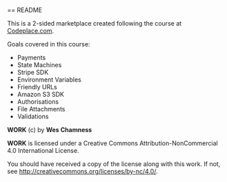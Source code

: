 == README

This is a 2-sided marketplace created following the course at [Codeplace.com](https://www.codeplace.com/stuk-io/2-sided-marketplace/).

Goals covered in this course:

* Payments
* State Machines
* Stripe SDK
* Environment Variables
* Friendly URLs
* Amazon S3 SDK
* Authorisations
* File Attachments
* Validations

**WORK** (c) by **Wes Chamness**

**WORK** is licensed under a
Creative Commons Attribution-NonCommercial 4.0 International License.

You should have received a copy of the license along with this
work. If not, see <http://creativecommons.org/licenses/by-nc/4.0/>.
